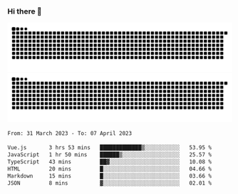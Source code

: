 ### Hi there 👋

![GitHub Snake Light](https://raw.githubusercontent.com/jichangee/jichangee/output/github-snake.svg#gh-light-mode-only)
![GitHub Snake dark](https://raw.githubusercontent.com/jichangee/jichangee/output/github-snake-dark.svg#gh-dark-mode-only)

<!--START_SECTION:waka-->

```text
From: 31 March 2023 - To: 07 April 2023

Vue.js       3 hrs 53 mins   █████████████▒░░░░░░░░░░░   53.95 %
JavaScript   1 hr 50 mins    ██████▒░░░░░░░░░░░░░░░░░░   25.57 %
TypeScript   43 mins         ██▓░░░░░░░░░░░░░░░░░░░░░░   10.08 %
HTML         20 mins         █░░░░░░░░░░░░░░░░░░░░░░░░   04.66 %
Markdown     15 mins         █░░░░░░░░░░░░░░░░░░░░░░░░   03.66 %
JSON         8 mins          ▓░░░░░░░░░░░░░░░░░░░░░░░░   02.01 %
```

<!--END_SECTION:waka-->

<!--
![GitHub Snake Light](github-snake.svg#gh-light-mode-only)
![GitHub Snake dark](github-snake-dark.svg#gh-dark-mode-only)
-->

<!--
**jichangee/jichangee** is a ✨ _special_ ✨ repository because its `README.md` (this file) appears on your GitHub profile.

Here are some ideas to get you started:

- 🔭 I’m currently working on ...
- 🌱 I’m currently learning ...
- 👯 I’m looking to collaborate on ...
- 🤔 I’m looking for help with ...
- 💬 Ask me about ...
- 📫 How to reach me: ...
- 😄 Pronouns: ...
- ⚡ Fun fact: ...
-->
